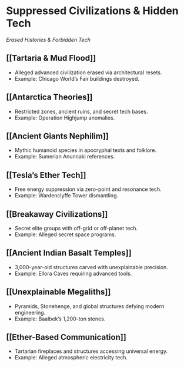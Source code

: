 # Suppressed Civilizations & Hidden Tech

_Erased Histories & Forbidden Tech_

## [[Tartaria & Mud Flood]]

- Alleged advanced civilization erased via architectural resets.
- Example: Chicago World’s Fair buildings destroyed.

## [[Antarctica Theories]]

- Restricted zones, ancient ruins, and secret tech bases.
- Example: Operation Highjump anomalies.

## [[Ancient Giants  Nephilim]]

- Mythic humanoid species in apocryphal texts and folklore.
- Example: Sumerian Anunnaki references.

## [[Tesla’s Ether Tech]]

- Free energy suppression via zero-point and resonance tech.
- Example: Wardenclyffe Tower dismantling.

## [[Breakaway Civilizations]]

- Secret elite groups with off-grid or off-planet tech.
- Example: Alleged secret space programs.

## [[Ancient Indian Basalt Temples]]

- 3,000-year-old structures carved with unexplainable precision.
- Example: Ellora Caves requiring advanced tools.

## [[Unexplainable Megaliths]]

- Pyramids, Stonehenge, and global structures defying modern engineering.
- Example: Baalbek’s 1,200-ton stones.

## [[Ether-Based Communication]]

- Tartarian fireplaces and structures accessing universal energy.
- Example: Alleged atmospheric electricity tech.